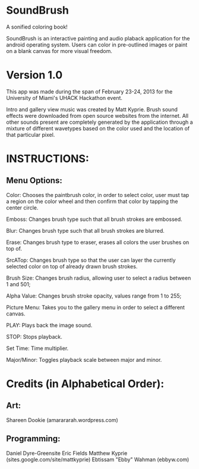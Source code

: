 SoundBrush
==========

A sonified coloring book!

SoundBrush is an interactive painting and audio plaback application for the android operating system. Users can 
color in pre-outlined images or paint on a blank canvas for more visual freedom.

Version 1.0
========================
This app was made during the span of February 23-24, 2013 for the University of Miami's UHACK Hackathon event. 

Intro and gallery view music was created by Matt Kyprie. Brush sound effects were downloaded from open source
websites from the internet. All other sounds present are completely generated by the application through a mixture
of different wavetypes based on the color used and the location of that particular pixel.

INSTRUCTIONS:
========================

Menu Options:
------------------------
Color:        Chooses the paintbrush color, in order to select color, user must tap a region on the color wheel and then confirm that color by tapping the center circle.
              
Emboss:       Changes brush type such that all brush strokes are embossed.

Blur:         Changes brush type such that all brush strokes are blurred.

Erase:        Changes brush type to eraser, erases all colors the user brushes on top of.

SrcATop:      Changes brush type so that the user can layer the currently selected color on top of already drawn brush strokes.

Brush Size:   Changes brush radius, allowing user to select a radius between 1 and 501;

Alpha Value:  Changes brush stroke opacity, values range from 1 to 255;

Picture Menu: Takes you to the gallery menu in order to select a different canvas.

PLAY:         Plays back the image sound.

STOP:         Stops playback.

Set Time:     Time multiplier.

Major/Minor:  Toggles playback scale between major and minor. 


Credits (in Alphabetical Order):
================================

Art:
----------------------
Shareen Dookie (amarararah.wordpress.com)

Programming:
----------------------
Daniel Dyre-Greensite 
Eric Fields
Matthew Kyprie (sites.google.com/site/mattkyprie)
Ebtissam "Ebby" Wahman (ebbyw.com)
